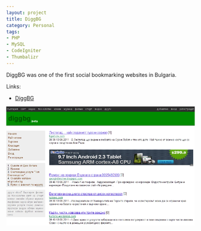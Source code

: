 ```yaml
---
layout: project
title: DiggBG
category: Personal
tags:
- PHP
- MySQL
- CodeIgniter
- Thumbalizr
---
```


DiggBG was one of the first social bookmarking websites in Bulgaria.

Links:

* [DiggBG](http://diggbg.com/)

![Screenshot](/img/diggbg.com.png)

